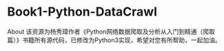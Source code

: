 # Book1-Python-DataCrawl
About
该资源为杨秀璋作者《Python网络数据爬取及分析从入门到精通（爬取篇）》书籍所有源代码，已修改为Python3实现，希望对您有所帮助，一起加油。
